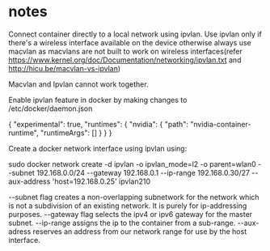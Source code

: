 # notes

Connect container directly to a local network using ipvlan. Use ipvlan only if there's a wireless interface available on the device otherwise always use macvlan as macvlans are not built to work on wireless interfaces(refer https://www.kernel.org/doc/Documentation/networking/ipvlan.txt and http://hicu.be/macvlan-vs-ipvlan)

Macvlan and Ipvlan cannot work together.

Enable ipvlan feature in docker by making changes to /etc/docker/daemon.json

{
    "experimental": true,
    "runtimes": {
        "nvidia": {
            "path": "nvidia-container-runtime",
            "runtimeArgs": []
        }
    }
}

Create a docker network interface using ipvlan using:

sudo docker network create -d ipvlan -o ipvlan_mode=l2 -o parent=wlan0 --subnet 192.168.0.0/24 --gateway 192.168.0.1 --ip-range 192.168.0.30/27 --aux-address 'host=192.168.0.25' ipvlan210

--subnet flag creates a non-overlapping subnetwork for the network which is not a subdivision of an existing network. It is purely for ip-addressing purposes.
--gateway flag selects the ipv4 or ipv6 gateway for the master subnet.
--ip-range assigns the ip to the container from a sub-range.
--aux-adress reserves an address from our network range for use by the host interface.

